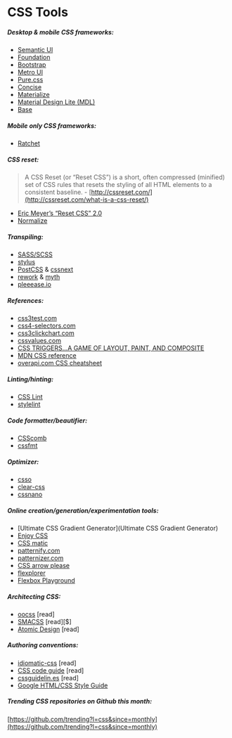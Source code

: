 # CSS Tools

##### Desktop & mobile CSS frameworks:

* [Semantic UI](http://semantic-ui.com/)
* [Foundation](http://foundation.zurb.com/)
* [Bootstrap](http://getbootstrap.com/)
* [Metro UI](http://metroui.org.ua/)
* [Pure.css](http://purecss.io/)
* [Concise](http://concisecss.com/)
* [Materialize](http://materializecss.com/)
* [Material Design Lite (MDL)](http://www.getmdl.io/index.html)
* [Base](http://getbase.org/)

##### Mobile only CSS frameworks:

* [Ratchet](http://goratchet.com/)

##### CSS reset:

> A CSS Reset (or “Reset CSS”) is a short, often compressed (minified) set of CSS rules that resets the styling of all HTML elements to a consistent baseline. - [http://cssreset.com/](http://cssreset.com/what-is-a-css-reset/)

* [Eric Meyer’s “Reset CSS” 2.0](http://meyerweb.com/eric/tools/css/reset/)
* [Normalize](https://necolas.github.io/normalize.css/)

##### Transpiling:

* [SASS/SCSS](http://sass-lang.com/)
* [stylus](https://github.com/stylus/stylus)
* [PostCSS](https://github.com/postcss/postcss) & [cssnext](http://cssnext.io/)
* [rework](https://github.com/reworkcss/rework) & [myth](http://www.myth.io/)
* [pleeease.io](http://pleeease.io/)

##### References:

* [css3test.com](http://css3test.com/)
* [css4-selectors.com](http://css4-selectors.com/)
* [css3clickchart.com](http://css3clickchart.com/)
* [cssvalues.com](http://cssvalues.com/)
* [CSS TRIGGERS...A GAME OF LAYOUT, PAINT, AND COMPOSITE](http://csstriggers.com/)
* [MDN CSS reference](https://developer.mozilla.org/en-US/docs/Web/CSS/Reference)
* [overapi.com CSS cheatsheet](http://overapi.com/css/)

##### Linting/hinting:

* [CSS Lint](http://csslint.net/)
* [stylelint](http://stylelint.io/)

##### Code formatter/beautifier:

* [CSScomb](https://github.com/csscomb/csscomb.js)
* [cssfmt](https://github.com/morishitter/cssfmt)

##### Optimizer:

* [csso](http://css.github.io/csso/)
* [clear-css](https://github.com/jakubpawlowicz/clean-css)
* [cssnano](http://cssnano.co/)

##### Online creation/generation/experimentation tools:

* [Ultimate CSS Gradient Generator](Ultimate CSS Gradient Generator)
* [Enjoy CSS](http://enjoycss.com/)
* [CSS matic](http://www.cssmatic.com/)
* [patternify.com](http://patternify.com)
* [patternizer.com](http://patternizer.com/)
* [CSS arrow please](http://cssarrowplease.com/)
* [flexplorer](http://bennettfeely.com/flexplorer/)
* [Flexbox Playground](https://scotch.io/demos/visual-guide-to-css3-flexbox-flexbox-playground)

##### Architecting CSS:

* [oocss](http://oocss.org/) [read]
* [SMACSS](https://smacss.com/) [read][$]
* [Atomic Design](http://atomicdesign.bradfrost.com/) [read]

##### Authoring conventions:

* [idiomatic-css](https://github.com/necolas/idiomatic-css) [read]
* [CSS code guide](http://codeguide.co/#css) [read]
* [cssguidelin.es](http://cssguidelin.es/) [read]
* [Google HTML/CSS Style Guide](http://google-styleguide.googlecode.com/svn/trunk/htmlcssguide.xml#General_Formatting)

##### Trending CSS repositories on Github this month:

[https://github.com/trending?l=css&since=monthly](https://github.com/trending?l=css&since=monthly)



































 






